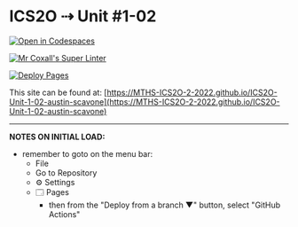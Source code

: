 # ICS2O ⇢ Unit #1-02

[![Open in Codespaces](https://classroom.github.com/assets/launch-codespace-f4981d0f882b2a3f0472912d15f9806d57e124e0fc890972558857b51b24a6f9.svg)](https://classroom.github.com/open-in-codespaces?assignment_repo_id=10115982)

[![Mr Coxall's Super Linter](https://github.com/MTHS-ICS2O-2-2022/ICS2O-Unit-1-02-austin-scavone/workflows/Mr%20Coxall's%20Super%20Linter/badge.svg)](https://github.com/MTHS-ICS2O-2-2022/ICS2O-Unit-1-02-austin-scavone/actions)

[![Deploy Pages](https://github.com/MTHS-ICS2O-2-2022/ICS2O-Unit-1-02-austin-scavone/workflows/Deploy%20Pages/badge.svg)](https://github.com/MTHS-ICS2O-2-2022/ICS2O-Unit-1-02-austin-scavone/actions)

This site can be found at: [https://MTHS-ICS2O-2-2022.github.io/ICS2O-Unit-1-02-austin-scavone](https://MTHS-ICS2O-2-2022.github.io/ICS2O-Unit-1-02-austin-scavone)

---

**NOTES ON INITIAL LOAD:**
- remember to goto on the menu bar:
  - File
  - Go to Repository
  - ⚙ Settings
  - 🗔 Pages
    - then from the "Deploy from a branch ▼" button, select "GitHub Actions"
